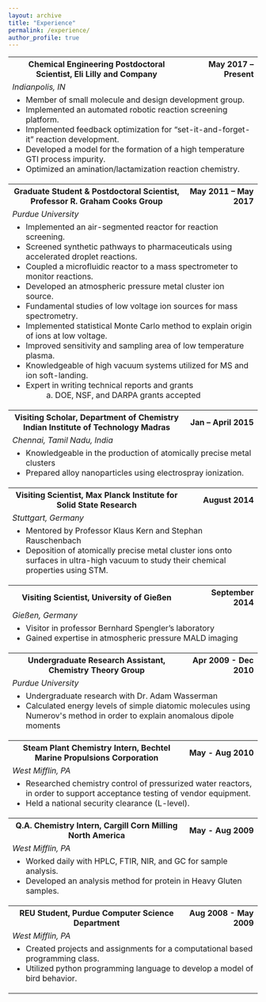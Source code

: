 ```yaml
---
layout: archive
title: "Experience"
permalink: /experience/
author_profile: true
---
```


<table width="90%">

<tr>
	<th>Chemical Engineering Postdoctoral Scientist, Eli Lilly and Company</th>
	<th style="text-align:right">May 2017 – Present</th>
</tr>
<tr><td colspan="2"><em>Indianpolis, IN</em></td></tr>
<tr><td colspan="2">
<ul style="margin-top:0px; padding-top:0px">
  <li>	Member of small molecule and design development group.</li>
  <li>	Implemented an automated robotic reaction screening platform.</li>
  <li> Implemented feedback optimization for “set-it-and-forget-it” reaction development. </li>
  <li> Developed a model for the formation of a high temperature GTI process impurity. </li>
  <li> Optimized an amination/lactamization reaction chemistry. </li>
</ul>
</td></tr>


<tr>
	<th>Graduate Student & Postdoctoral Scientist, Professor R. Graham Cooks Group</th>
	<th style="text-align:right">May 2011 – May 2017</th>
</tr>
<tr><td colspan="2"><em>Purdue University</em></td></tr>
<tr><td colspan="2">
<ul style="margin-top:0px; padding-top:0px">
	<li> Implemented an air-segmented reactor for reaction screening.	</li>
	<li> Screened synthetic pathways to pharmaceuticals using accelerated droplet reactions. </li>
  <li> Coupled a microfluidic reactor to a mass spectrometer to monitor reactions. </li>
  <li>	Developed an atmospheric pressure metal cluster ion source. </li>
  <li>	Fundamental studies of low voltage ion sources for mass spectrometry. </li>
  <li>	Implemented statistical Monte Carlo method to explain origin of ions at low voltage. </li>
  <li>	Improved sensitivity and sampling area of low temperature plasma. </li>
  <li>	Knowledgeable of high vacuum systems utilized for MS and ion soft-landing. </li>
  <li>	Expert in writing technical reports and grants
<ol style="list-style-type: lower-alpha; padding-bottom: 0;">
<li style="margin-left:2em">DOE, NSF, and DARPA grants accepted</li>
</ol>
</li>
</ul>
</td></tr>

<tr>
	<th>Visiting Scholar, Department of Chemistry Indian Institute of Technology Madras</th>
	<th style="text-align:right">Jan – April 2015</th>
</tr>
<tr><td colspan="2"><em>Chennai, Tamil Nadu, India</em></td></tr>
<tr><td colspan="2">
<ul style="margin-top:0px; padding-top:0px">
  <li>	Knowledgeable in the production of atomically precise metal clusters</li>
  <li> Prepared alloy nanoparticles using electrospray ionization.</li>
</ul>
</td></tr>

<tr>
	<th>Visiting Scientist, Max Planck Institute for Solid State Research</th>
	<th style="text-align:right">August 2014</th>
</tr>
<tr><td colspan="2"><em>Stuttgart, Germany</em></td></tr>
<tr><td colspan="2">
<ul style="margin-top:0px; padding-top:0px">
  <li>	Mentored by Professor Klaus Kern and Stephan Rauschenbach </li>
  <li> Deposition of atomically precise metal cluster ions onto surfaces 
in ultra-high vacuum to study their chemical properties using STM.</li>
</ul>
</td></tr>

<tr>
	<th>Visiting Scientist, University of Gießen</th>
	<th style="text-align:right">September 2014</th>
</tr>
<tr><td colspan="2"><em>Gießen, Germany</em></td></tr>
<tr><td colspan="2">
<ul style="margin-top:0px; padding-top:0px">
  <li>	Visitor in professor Bernhard Spengler’s laboratory </li>
  <li> Gained expertise in atmospheric pressure MALD imaging</li>
</ul>
</td></tr>

<tr>
	<th>Undergraduate Research Assistant, Chemistry Theory Group</th>
	<th style="text-align:right">Apr 2009 - Dec 2010</th>
</tr>
<tr><td colspan="2"><em>Purdue University</em></td></tr>
<tr><td colspan="2">
<ul style="margin-top:0px; padding-top:0px">
  <li> Undergraduate research with Dr. Adam Wasserman </li>
  <li> Calculated energy levels of simple diatomic molecules using Numerov's method in order to explain anomalous dipole moments</li>
</ul>
</td></tr>

<tr>
	<th>Steam Plant Chemistry Intern, Bechtel Marine Propulsions Corporation</th>
	<th style="text-align:right">May - Aug 2010</th>
</tr>
<tr><td colspan="2"><em>West Mifflin, PA</em></td></tr>
<tr><td colspan="2">
<ul style="margin-top:0px; padding-top:0px">
  <li> Researched chemistry control of pressurized water reactors, in order to support acceptance testing of vendor equipment.  </li>
  <li> Held a national security clearance (L-level). </li>
</ul>
</td></tr>

<tr>
	<th>Q.A. Chemistry Intern, Cargill Corn Milling North America</th>
	<th style="text-align:right">May - Aug 2009</th>
</tr>
<tr><td colspan="2"><em>West Mifflin, PA</em></td></tr>
<tr><td colspan="2">
<ul style="margin-top:0px; padding-top:0px">
  <li> Worked daily with HPLC, FTIR, NIR, and GC for sample analysis. </li>
  <li> Developed an analysis method for protein in Heavy Gluten samples. </li>
</ul>
</td></tr>

<tr>
	<th>REU Student, Purdue Computer Science Department</th>
	<th style="text-align:right">Aug 2008 - May 2009</th>
</tr>
<tr><td colspan="2"><em>West Mifflin, PA</em></td></tr>
<tr><td colspan="2">
<ul style="margin-top:0px; padding-top:0px">
  <li> Created projects and assignments for a computational based programming class. </li>
  <li> Utilized python programming language to develop a model of bird behavior. </li>
</ul>
</td></tr>
